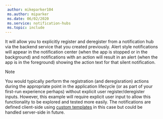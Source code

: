 ```yaml
---
 author: mikeparker104
 ms.author: miparker
 ms.date: 06/02/2020
 ms.service: notification-hubs
 ms.topic: include
---
```


It will allow you to explicitly register and deregister from a notification hub via the backend service that you created previously. Alert style notifications will appear in the notification center (when the app is stopped or in the background) and notifications with an action will result in an alert (when the app is in the foreground) showing the action text for that silent notification.

> [!NOTE]
> You would typically perform the registration (and deregisration) actions during the appropriate point in the application lifecycle (or as part of your first-run experience perhaps) without explicit user register/deregister inputs. However, this example will require explicit user input to allow this functionality to be explored and tested more easily. The notifications are defined client-side using [custom templates](https://docs.microsoft.com/azure/notification-hubs/notification-hubs-templates-cross-platform-push-messages) in this case but could be handled server-side in future.
